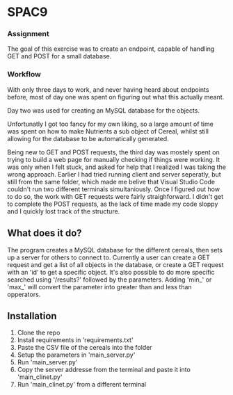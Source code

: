 # SPAC9

### Assignment

The goal of this exercise was to create an endpoint, capable of handling GET and POST for a small database.

### Workflow

With only three days to work, and never having heard about endpoints before, most of day one was spent on figuring out what this actually meant.

Day two was used for creating an MySQL database for the objects.

Unfortunatly I got too fancy for my own liking, so a large amount of time was spent on how to make Nutrients a sub object of Cereal, whilst still allowing for the database to be automatically generated.

Being new to GET and POST requests, the third day was mostely spent on trying to build a web page for manually checking if things were working.
It was only when I felt stuck, and asked for help that I realized I was taking the wrong approach.
Earlier I had tried running client and server seperatly, but still from the same folder, which made me belive that Visual Studio Code couldn't run two different terminals simultaniously.
Once I figured out how to do so, the work with GET requests were fairly straighforward.
I didn't get to complete the POST requests, as the lack of time made my code sloppy and I quickly lost track of the structure.

## What does it do?

The program creates a MySQL database for the different cereals, then sets up a server for others to connect to.
Currently a user can create a GET request and get a list of all objects in the database, or create a GET request with an 'id' to get a specific object.
It's also possible to do more specific searched using '/results?' followed by the parameters. Adding 'min_' or 'max_' will convert the parameter into greater than and less than opperators.

## Installation

1. Clone the repo
2. Install requirements in 'requirements.txt'
3. Paste the CSV file of the cereals into the folder
4. Setup the parameters in 'main_server.py'
5. Run 'main_server.py'
6. Copy the server addresse from the terminal and paste it into 'main_clinet.py'
7. Run 'main_clinet.py' from a different terminal
